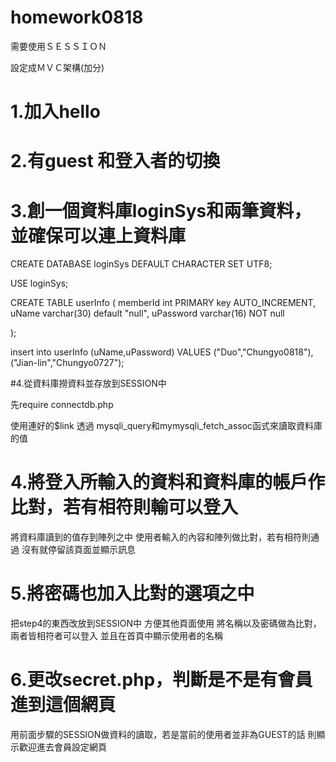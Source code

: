 # homework0818

需要使用ＳＥＳＳＩＯＮ

設定成ＭＶＣ架構(加分)


# 1.加入hello 

# 2.有guest 和登入者的切換

# 3.創一個資料庫loginSys和兩筆資料，並確保可以連上資料庫


CREATE DATABASE loginSys DEFAULT CHARACTER SET UTF8;

USE loginSys;

CREATE TABLE userInfo 
(
  memberId int PRIMARY key AUTO_INCREMENT,
  uName varchar(30) default "null",
  uPassword varchar(16) NOT null
    
);

insert into userInfo 
(uName,uPassword)
VALUES
("Duo","Chungyo0818"),("Jian-lin","Chungyo0727");

#4.從資料庫撈資料並存放到SESSION中

先require   connectdb.php

使用連好的$link  透過  mysqli_query和mymysqli_fetch_assoc函式來讀取資料庫的值


# 4.將登入所輸入的資料和資料庫的帳戶作比對，若有相符則輸可以登入

將資料庫讀到的值存到陣列之中
使用者輸入的內容和陣列做比對，若有相符則通過  沒有就停留該頁面並顯示訊息

# 5.將密碼也加入比對的選項之中

把step4的東西改放到SESSION中  方便其他頁面使用
將名稱以及密碼做為比對，兩者皆相符者可以登入
並且在首頁中顯示使用者的名稱

# 6.更改secret.php，判斷是不是有會員進到這個網頁

用前面步驟的SESSION做資料的讀取，若是當前的使用者並非為GUEST的話
則顯示歡迎進去會員設定網頁



